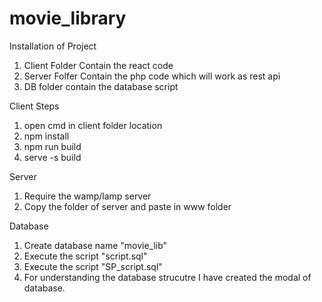 # movie_library
Installation of Project

1) Client Folder Contain the react code 
2) Server Folfer Contain the php code which will work as rest api
3) DB folder contain the database script

Client Steps
1) open cmd in client folder location  
2) npm install
3) npm run build
4) serve -s build

Server
1) Require the wamp/lamp server
2) Copy the folder of server and paste in www folder

Database
1) Create database name "movie_lib"
2) Execute the script "script.sql"
3) Execute the script "SP_script.sql"
4) For understanding the database strucutre I have created the modal of database.
